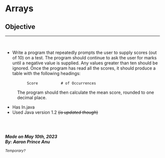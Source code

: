 # **Arrays**

## Objective
---
<br>

- Write a program that repeatedly prompts the user to supply scores (out of 10) on a test. The program should continue to ask the user for marks until a negative value is supplied. Any values greater than ten should be ignored. Once the program has read all the scores, it should produce a table with the following headings:
  
&nbsp;&nbsp;&nbsp;&nbsp;&nbsp;&nbsp;&nbsp;&nbsp;&nbsp;&nbsp;&nbsp;&nbsp;&nbsp;&nbsp;&nbsp;&nbsp;&nbsp;&nbsp;```Score``` &nbsp;&nbsp;&nbsp;&nbsp;&nbsp;&nbsp;&nbsp;&nbsp;&nbsp;&nbsp;&nbsp;&nbsp;&nbsp;&nbsp;&nbsp;&nbsp;&nbsp;   ```# of Occurrences```

&nbsp;&nbsp;&nbsp;&nbsp;&nbsp;&nbsp;&nbsp;&nbsp;&nbsp;&nbsp;The program should then calculate the mean score, rounded to one &nbsp;&nbsp;&nbsp;&nbsp;&nbsp;&nbsp;&nbsp;&nbsp;&nbsp;&nbsp;decimal place.

- Has In.java
- Used Java version 1.2 ~~(*is updated though*)~~

<br></br>

***Made on May 10th, 2023***\
***By: Aaron Prince Anu***


<sub>*Temporary?*</sub>